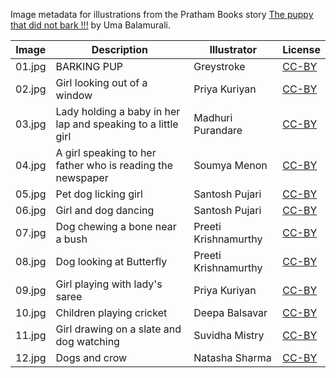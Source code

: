 Image metadata for illustrations from the Pratham Books story [The puppy that did not bark !!!](https://storyweaver.org.in/stories/1811-the-puppy-that-did-not-bark) by Uma Balamurali.

Image | Description | Illustrator | License
----- | ----------- | ----------- | -------
01.jpg | BARKING PUP | Greystroke | [CC-BY](https://creativecommons.org/licenses/by/4.0/)
02.jpg | Girl looking out of a window | Priya Kuriyan | [CC-BY](https://creativecommons.org/licenses/by/4.0/)
03.jpg | Lady holding a baby in her lap and speaking to a little girl | Madhuri Purandare | [CC-BY](https://creativecommons.org/licenses/by/4.0/)
04.jpg | A girl speaking to her father who is reading the newspaper | Soumya Menon | [CC-BY](https://creativecommons.org/licenses/by/4.0/)
05.jpg | Pet dog licking girl | Santosh Pujari | [CC-BY](https://creativecommons.org/licenses/by/4.0/)
06.jpg | Girl and dog dancing | Santosh Pujari | [CC-BY](https://creativecommons.org/licenses/by/4.0/)
07.jpg | Dog chewing a bone near a bush | Preeti Krishnamurthy | [CC-BY](https://creativecommons.org/licenses/by/4.0/)
08.jpg | Dog looking at Butterfly | Preeti Krishnamurthy | [CC-BY](https://creativecommons.org/licenses/by/4.0/)
09.jpg | Girl playing with lady's saree | Priya Kuriyan | [CC-BY](https://creativecommons.org/licenses/by/4.0/)
10.jpg | Children playing cricket | Deepa Balsavar | [CC-BY](https://creativecommons.org/licenses/by/4.0/)
11.jpg | Girl drawing on a slate and dog watching | Suvidha Mistry | [CC-BY](https://creativecommons.org/licenses/by/4.0/)
12.jpg | Dogs and crow | Natasha Sharma | [CC-BY](https://creativecommons.org/licenses/by/4.0/)

